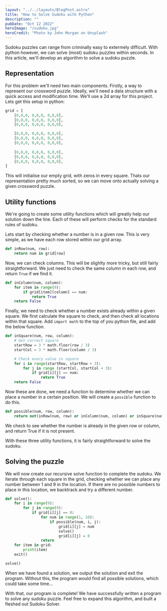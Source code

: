 ```yaml
---
layout: "../../layouts/BlogPost.astro"
title: "How to Solve Sudoku with Python"
description: ""
pubDate: "Oct 12 2022"
heroImage: "/sudoku.jpg"
heroCredit: "Photo by John Morgan on Unsplash"
---
```


Sudoku puzzles can range from criminally easy to extermely difficult. With python however, we can solve (most) sudoku puzzles within seconds. In this article, we'll develop an algorithm to solve a sudoku puzzle.

## Representation
For this problem we'll need two main components. Firstly, a way to represent our crossword puzzle. Ideally, we'll need a data structure with a quick access and modification time. We'll use a 2d array for this project. Lets get this setup in python:

```python
grid = [
    [0,0,0, 0,0,0, 0,0,0],
    [0,0,0, 0,0,0, 0,0,0],
    [0,0,0, 0,0,0, 0,0,0],

    [0,0,0, 0,0,0, 0,0,0],
    [0,0,0, 0,0,0, 0,0,0],
    [0,0,0, 0,0,0, 0,0,0],
    
    [0,0,0, 0,0,0, 0,0,0],
    [0,0,0, 0,0,0, 0,0,0],
    [0,0,0, 0,0,0, 0,0,0],
]
```
This will initialise our empty grid, with zeros in every square. Thats our representation pretty much sorted, so we can move onto actually solving a given crossword puzzle.

## Utility functions
We're going to create some utility functions which will greatly help our solution down the line. Each of these will perform checks for the standard rules of sudoku. 

Lets start by checking whether a number is in a given row. This is very simple, as we have each row stored within our grid array.

```python
def inRow(num, row):
    return num in grid[row]
```

Now, we can check columns. This will be slighlty more tricky, but still fairly straightforward. We just need to check the same column in each row, and return `True` if we find it.

```python
def inColumn(num, column):
    for item in range(9):
        if grid[item][column] == num:
            return True
    return False
```

Finally, we need to check whether a number exists already within a given square. We first calculate the square to check, and then check all locations within that square. Add `import math` to the top of you python file, and add the below function.

```python
def inSquare(num, row, column):
    # Get correct square
    startRow = 3 * math.floor(row / 3)
    startCol = 3 * math.floor(column / 3)

    # Check every value in square
    for i in range(startRow, startRow + 3):
        for j in range (startCol, startCol + 3):
            if grid[i][j] == num:
                return True
    return False
```

Now these are done, we need a function to determine whether we can place a number in a certain position. We will create a `possible` function to do this. 
```python
def possible(num, row, column):
    return not(inRow(num, row) or inColumn(num, column) or inSquare(num, row, column))
```
We check to see whether the number is already in the given row or column, and return True if it is not present.

With these three utility functions, it is fairly straightforward to solve the sudoku.

## Solving the puzzle

We will now create our recursive solve function to complete the sudoku. We iterate through each square in the grid, checking whether we can place any number between 1 and 9 in the location. If there are no possible numbers to place in this location, we backtrack and try a different number.

```python
def solve():
    for i in range(9):
        for j in range(9):
            if grid[i][j] == 0:
                for num in range(1, 10):
                    if possible(num, i, j):
                        grid[i][j] = num
                        solve()
                        grid[i][j] = 0
                return
    for item in grid:
        print(item)
    exit()

solve()
```

When we have found a solution, we output the solution and exit the program. Without this, the program would find all possible solutions, which could take some time...

With that, our program is complete! We have successfully written a program to solve any sudoku puzzle. Feel free to expand this algorithm, and built a fleshed out Sudoku Solver.
